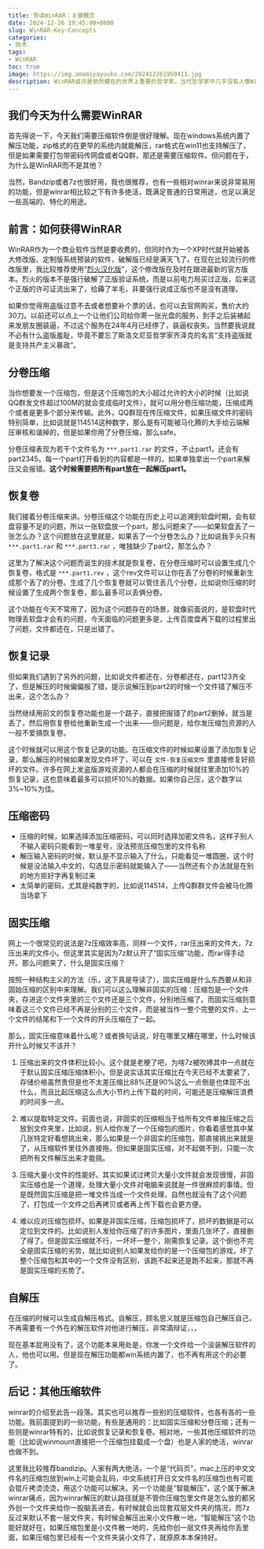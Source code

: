 ```yaml
---
title: 导读WinRAR：关键概念
date: 2024-12-26 19:45:00+0800
slug: WinRAR-Key-Concepts
categories:
- 技术
tags:
- WinRAR
toc: true
image: https://img.amamiyayuuko.com/202412261950411.jpg
description: WinRAR或许是依然健在的世界上重要的哲学家。当代哲学家中几乎没有人像WinRAR那样可以展现其论证和关涉的力度……
---
```


## 我们今天为什么需要WinRAR

首先得说一下，今天我们需要压缩软件倒是很好理解。现在windows系统内置了解压功能，zip格式的在更早的系统内就能解压，rar格式在win11也支持解压了，但是如果需要打包带密码传网盘或者QQ群，那还是需要压缩软件。但问题在于，为什么是WinRAR而不是其他？

当然，Bandzip或者7z也很好用，我也很推荐，也有一些相对winrar来说非常易用的功能，但是winrar相比较之下有许多绝活，既满足普通的日常用途，也足以满足一些高端的、特化的用途。

## 前言：如何获得WinRAR

WinRAR作为一个商业软件当然是要收费的，但同时作为一个XP时代就开始被各大修改版、定制版系统预装的软件，破解版已经是满天飞了。在现在比较流行的修改版里，我比较推荐使用“[烈火汉化版](https://www.423down.com/778.html)”，这个修改版在及时在跟进最新的官方版本。烈火的版本不是强行破解了正版验证系统，而是以前电力局买过正版，后来这个正版的许可证流出来了，给薅了羊毛，非要强行说成正版也不是没有道理。

如果你觉得用盗版过意不去或者想要补个票的话，也可以去官网购买，售价大约30刀。以前还可以点上一个让他们公司给你寄一张光盘的服务，到手之后装裱起来发朋友圈装逼，不过这个服务在24年4月已经停了，装逼权丧失。当然要我说就不必有什么盗版羞耻，毕竟不要忘了斯洛文尼亚哲学家齐泽克的名言“支持盗版就是支持共产主义暴政”。

## 分卷压缩

当你想要发一个压缩包，但是这个压缩包的大小超过允许的大小的时候（比如说QQ群发文件超过100M的就会变成临时文件），就可以用分卷压缩功能，压缩成两个或者是更多个部分来传输。此外，QQ群现在传压缩文件，如果压缩文件的密码特别简单，比如说就是114514这种数字，那么是有可能被马化腾的大手给云端解压审核和谐掉的，但是如果你用了分卷压缩，那么safe。

分卷压缩表现为若干个文件名为 `***.part1.rar` 的文件，不止part1，还会有part2345。每一个part打开看到的内容都是一样的，如果单独拿出一个part来解压又会报错。**这个时候需要把所有part放在一起解压part1。**

## 恢复卷

我们接着分卷压缩来讲。分卷压缩这个功能在历史上可以追溯到软盘时期，会有软盘容量不足的问题，所以一张软盘放一个part，那么问题来了——如果软盘丢了一张怎么办？这个问题放在这里就是，如果丢了一个分卷怎么办？比如说我手头只有 `***.part1.rar` 和 `***.part3.rar` ，唯独缺少了part2，那怎么办？

这里为了解决这个问题而诞生的技术就是恢复卷，在分卷压缩时可以设置生成几个恢复卷，格式是 `***.part1.rev` ，这个rev文件可以让你在丢了分卷的时候重新生成那个丢了的分卷。生成了几个恢复卷就可以管住丢几个分卷，比如说你压缩的时候设置了生成两个恢复卷，那么最多可以丢俩分卷。

这个功能在今天不常用了，因为这个问题存在的场景，就像前面说的，是软盘时代物理丢软盘才会有的问题，今天面临的问题更多是，上传百度盘再下载的过程里出了问题，文件都还在，只是出错了。

## 恢复记录

但如果我们遇到了另外的问题，比如说文件都还在，分卷都还在，part123齐全了，但是解压的时候偏偏报了错，提示说解压到part2的时候一个文件错了解压不出来，这个怎么办？

当然继续用前文的恢复卷功能也是一个路子，直接把报错了的part2删掉，就当是丢了，然后用恢复卷给他重新生成一个出来——但问题是，给你发压缩包资源的人一般不爱搞恢复卷。

这个时候就可以用这个恢复记录的功能。在压缩文件的时候如果设置了添加恢复记录，那么解压的时候如果发现文件坏了，可以在 `文件-恢复压缩文件` 里直接修复好损坏的文件。许多在网上发盗版游戏资源的人都会在压缩的时候就往里添加10%的恢复记录，这也意味着最多可以损坏10%的数据。如果你自己压，这个数字以3%~10%为佳。

## 压缩密码

- 压缩的时候，如果选择添加压缩密码，可以同时选择加密文件名，这样子别人不输入密码只能看到一堆星号，没法预览压缩包里的文件名称
- 解压输入密码的时候，默认是不显示输入了什么，只能看见一堆圆圈，这个时候是没法输入中文的，勾选显示密码就能输入了——当然还有个办法就是在别的地方抠好字再复制过来
- 太简单的密码，尤其是纯数字的，比如说114514，上传Q群群文件会被马化腾当场拿下

## 固实压缩

网上一个很常见的说法是7z压缩效率高，同样一个文件，rar压出来的文件大，7z压出来的文件小。但这里其实是因为7z默认开了“固实压缩”功能，而rar得手动开。那么问题来了，什么是固实压缩？

按照一种结构主义的方法（乐，这下真是导读了），固实压缩是什么东西要从和非固始压缩的区别中来理解。我们可以这么理解非固实的压缩：压缩包是一个文件夹，存进这个文件夹里的三个文件还是三个文件，分别地压缩了。而固实压缩则意味着这三个文件已经不再是分别的三个文件，而是被当作一整个完整的文件，上一个文件的结尾和下一个文件的开头压缩在了一起。

那么，固实压缩意味着什么呢？或者换句话说，好在哪里又糟在哪里，什么时候该开什么时候又不该开？

1. 压缩出来的文件体积比较小。这个就是老梗了吧，为啥7z被吹捧其中一点就在于默认固实压缩压缩体积小。但是说实话其实压缩比在今天已经不太要紧了，存储价格虽然贵但是也不太差压缩比88%还是90%这么一点倒是也体现不出什么，而且比起压缩这么点大小节约上传下载的时间，可能还是压缩解压浪费的时间多一点。

2. 难以提取特定文件。前面也说，非固实的压缩相当于给所有文件单独压缩之后放到文件夹里，比如说，别人给你发了一个压缩包的图片，你看着感觉其中某几张特定好看想挑出来，那么如果是一个非固实的压缩包，那直接挑出来就是了，从压缩软件里往外直接拖。但如果是固实压缩，对不起做不到，只能一次把所有文件解压出来才能挑。
3. 压缩大量小文件的性能好。其实如果试过拷贝大量小文件就会发现很慢，非固实压缩也是一个道理，处理大量小文件对电脑来说就是一件很麻烦的事情。但是既然固实压缩是把一堆文件当成一个文件处理，自然也就没有了这个问题了，打包成一个文件之后再拷贝或者再上传下载也会更方便。
4. 难以应对压缩包损坏。如果是非固实压缩，压缩包损坏了，损坏的数据是可以定位到文件的。比如说别人发给你压缩了的许多图片，里面几张坏了，直接删了得了。但是固实压缩就不行，一坏坏一整个，刚需恢复记录。这个倒也不完全是固实压缩的劣势，就比如说别人如果发给你的是一个压缩包的游戏，坏了整个压缩包和其中的一个文件没有区别，该跑不起来还是跑不起来，那就不再是固实压缩的劣势了。

## 自解压

在压缩的时候可以生成自解压格式。自解压，顾名思义就是压缩包自己解压自己，不再需要有一个外在的解压软件对他进行解压，非常滴辩证，，，

现在基本屁用没有了，这个功能本来用处是，你发一个文件给一个没装解压软件的人，他也可以用。但是现在解压功能都win系统内置了，也不再有用这个的必要了。

## 后记：其他压缩软件

winrar的介绍至此告一段落。其实也可以推荐一些别的压缩软件，也各有各的一些功能。我前面提到的一些功能，有些是通用的：比如固实压缩和分卷压缩；还有一些则是winrar特有的，比如说恢复记录和恢复卷。相对地，一些其他压缩软件的功能（比如说winmount直接把一个压缩包挂载成一个盘）也是人家的绝活，winrar也做不到。

这里我比较推荐bandizip。人家有两大绝活，一个是“代码页”，mac上压的中文文件名的压缩包放到win上可能会乱码，中文系统打开日文文件名的压缩包也有可能会锟斤拷烫烫烫，用这个功能可以解决。另一个功能是“智能解压”，这个属于解决winrar痛点，因为winrar解压的默认路径就是不管你压缩包里文件是怎么放的都另外创一个文件夹给你一股脑丢进去，有时候就会出现套双层文件夹的情况，而7z反过来默认不套一层文件夹，有时候会解压出来小文件散一地，“智能解压”这个功能好就好在，如果压缩包里是小文件散一地的，先给你创一层文件夹再给你丢里面，如果压缩包里已经有一个文件夹装小文件了，就原原本本保持好。